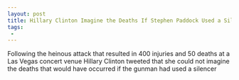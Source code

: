```yaml
---
layout: post
title: Hillary Clinton Imagine the Deaths If Stephen Paddock Used a Silencer
tags:
 -
---
```

Following the heinous attack that resulted in 400 injuries and 50 deaths at a Las Vegas concert venue Hillary Clinton tweeted that she could not imagine the deaths that would have occurred if the gunman had used a silencer
